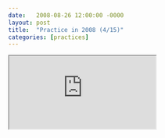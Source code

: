 ```yaml
---
date:   2008-08-26 12:00:00 -0000
layout: post
title:  "Practice in 2008 (4/15)"
categories: [practices]
---
```

<iframe src="https://www.youtube.com/embed/XtRsMZyfAg4?rel=0" allowfullscreen="allowfullscreen"></iframe>
